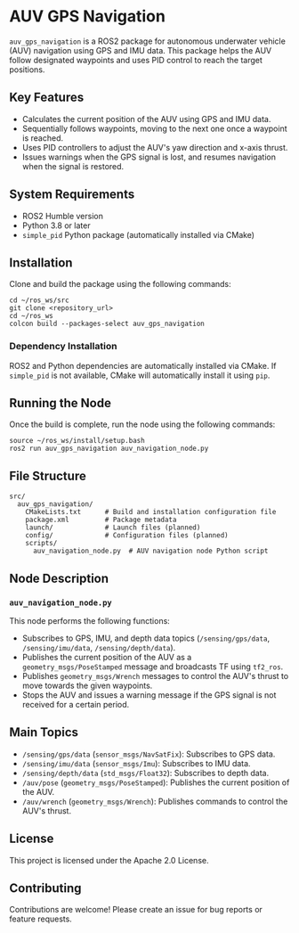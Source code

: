# AUV GPS Navigation

`auv_gps_navigation` is a ROS2 package for autonomous underwater vehicle (AUV) navigation using GPS and IMU data. This package helps the AUV follow designated waypoints and uses PID control to reach the target positions.

## Key Features
- Calculates the current position of the AUV using GPS and IMU data.
- Sequentially follows waypoints, moving to the next one once a waypoint is reached.
- Uses PID controllers to adjust the AUV's yaw direction and x-axis thrust.
- Issues warnings when the GPS signal is lost, and resumes navigation when the signal is restored.

## System Requirements
- ROS2 Humble version
- Python 3.8 or later
- `simple_pid` Python package (automatically installed via CMake)

## Installation
Clone and build the package using the following commands:

    cd ~/ros_ws/src
    git clone <repository_url>
    cd ~/ros_ws
    colcon build --packages-select auv_gps_navigation

### Dependency Installation
ROS2 and Python dependencies are automatically installed via CMake. If `simple_pid` is not available, CMake will automatically install it using `pip`.

## Running the Node
Once the build is complete, run the node using the following commands:

    source ~/ros_ws/install/setup.bash
    ros2 run auv_gps_navigation auv_navigation_node.py

## File Structure
    src/
      auv_gps_navigation/
        CMakeLists.txt      # Build and installation configuration file
        package.xml         # Package metadata
        launch/             # Launch files (planned)
        config/             # Configuration files (planned)
        scripts/
          auv_navigation_node.py  # AUV navigation node Python script

## Node Description
### `auv_navigation_node.py`
This node performs the following functions:
- Subscribes to GPS, IMU, and depth data topics (`/sensing/gps/data`, `/sensing/imu/data`, `/sensing/depth/data`).
- Publishes the current position of the AUV as a `geometry_msgs/PoseStamped` message and broadcasts TF using `tf2_ros`.
- Publishes `geometry_msgs/Wrench` messages to control the AUV's thrust to move towards the given waypoints.
- Stops the AUV and issues a warning message if the GPS signal is not received for a certain period.

## Main Topics
- `/sensing/gps/data` (`sensor_msgs/NavSatFix`): Subscribes to GPS data.
- `/sensing/imu/data` (`sensor_msgs/Imu`): Subscribes to IMU data.
- `/sensing/depth/data` (`std_msgs/Float32`): Subscribes to depth data.
- `/auv/pose` (`geometry_msgs/PoseStamped`): Publishes the current position of the AUV.
- `/auv/wrench` (`geometry_msgs/Wrench`): Publishes commands to control the AUV's thrust.

## License
This project is licensed under the Apache 2.0 License.

## Contributing
Contributions are welcome! Please create an issue for bug reports or feature requests.